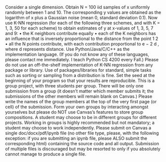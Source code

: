 Consider a single dimension. Obtain N = 100 iid samples of x uniformly randomly between
1 and 10. The corresponding y values are obtained as the logarithm of x plus a Gaussian
noise (mean 0, standard deviation 0.1). Now use K-NN regression (for each of the following
three schemes, and with K = 1, 3, 50 for each scheme) to obtain estimates of y at x-values of
1, 3, 5, 7 and 9:
• the K neighbors contribute equally
• each of the K neighbors has an influence that is inversely proportional to the distance
from the point
1 2
• all the N points contribute, with each contribution proportional to e − 2 d , where d
represents distance.
Use Python/Java/C/C++ as the implementation language. (If you do not know any
of these languages, please contact me immediately. I teach Python CS 4200 every Fall.)
Please do not use an off-the-shelf implementation of K-NN regression from any package or
library. Use of packages/libraries for standard, simple tasks such as sorting or sampling from
a distribution is fine. Set the seed at the beginning of your program so that your results are
reproducible.
This is a group project, with three students per group. There will be only one submission
from a group (it doesn’t matter which member submits it; the submissions of the other
members will remain blank on Canvas.) Please write the names of the group members at the
top of the very first page (or cell) of the submission. Form your own groups by interacting
amongst yourselves but please do NOT use Canvas’s features to store group compositions.
A student may choose to be in different groups for different projects. Working in groups is
highly recommended but not mandatory; a student may choose to work independently.
Please submit on Canvas a single doc/docx/pdf/ipynb file (no other file type, please,
with the following exception: if you are submitting an ipynb file, please ALSO submit the
corresponding html) containing the source code and all output. Submission of multiple files
is discouraged but may be resorted to only if you absolutely cannot manage to produce a
single file.
